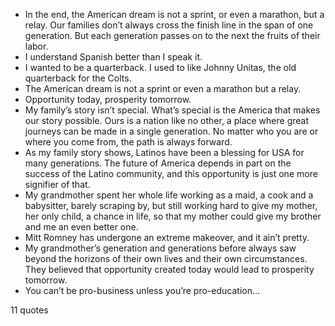 - In the end, the American dream is not a sprint, or even a marathon, but a relay. Our families don’t always cross the finish line in the span of one generation. But each generation passes on to the next the fruits of their labor.
 - I understand Spanish better than I speak it.
 - I wanted to be a quarterback. I used to like Johnny Unitas, the old quarterback for the Colts.
 - The American dream is not a sprint or even a marathon but a relay.
 - Opportunity today, prosperity tomorrow.
 - My family’s story isn’t special. What’s special is the America that makes our story possible. Ours is a nation like no other, a place where great journeys can be made in a single generation. No matter who you are or where you come from, the path is always forward.
 - As my family story shows, Latinos have been a blessing for USA for many generations. The future of America depends in part on the success of the Latino community, and this opportunity is just one more signifier of that.
 - My grandmother spent her whole life working as a maid, a cook and a babysitter, barely scraping by, but still working hard to give my mother, her only child, a chance in life, so that my mother could give my brother and me an even better one.
 - Mitt Romney has undergone an extreme makeover, and it ain’t pretty.
 - My grandmother’s generation and generations before always saw beyond the horizons of their own lives and their own circumstances. They believed that opportunity created today would lead to prosperity tomorrow.
 - You can’t be pro-business unless you’re pro-education...

11 quotes